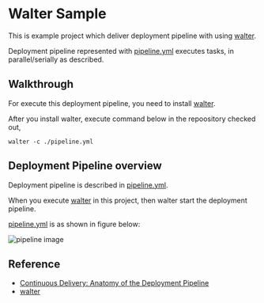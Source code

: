 Walter Sample
==============

This is example project which deliver deployment pipeline with using [walter].

Deployment pipeline represented with [pipeline.yml][pipe-sample] executes tasks,
in parallel/serially as described.  

Walkthrough
-----------

For execute this deployment pipeline,
you need to install [walter].

After you install walter, execute command below in the repoository checked out,

    walter -c ./pipeline.yml

Deployment Pipeline overview
----------------------------

Deployment pipeline is described in [pipeline.yml][pipe-sample].

When you execute [walter] in this project,
then walter start the deployment pipeline.

[pipeline.yml][pipe-sample] is as shown in figure below:

![pipeline image](http://i.gyazo.com/61523acf9f1bd4bf3f74651a8f0cc607.png)

Reference
----------

- [Continuous Delivery: Anatomy of the Deployment Pipeline][about-cd]
- [walter]


[pipe-sample]: https://github.com/ainoya/walter-sample/blob/master/pipeline.yml
[about-cd]: http://www.informit.com/articles/article.aspx?p=1621865
[walter]: http://github.com/recruit-tech/walter
